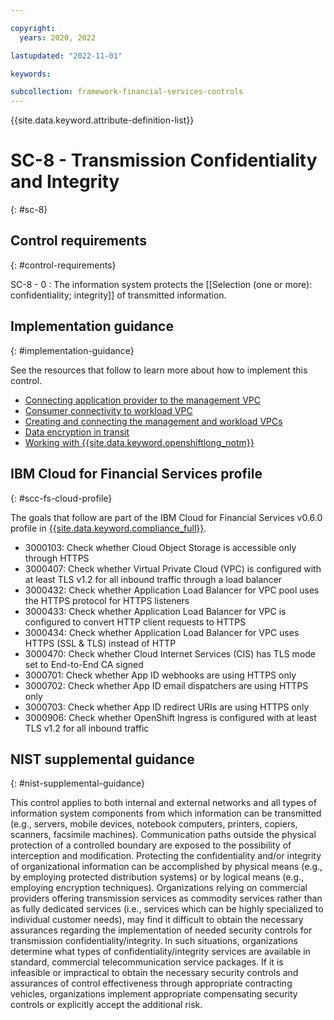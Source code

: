 ```yaml
---

copyright:
  years: 2020, 2022

lastupdated: "2022-11-01"

keywords:

subcollection: framework-financial-services-controls
---
```


{{site.data.keyword.attribute-definition-list}}

               
# SC-8 - Transmission Confidentiality and Integrity
{: #sc-8}

## Control requirements
{: #control-requirements}

SC-8 - 0
    : The information system protects the [[Selection (one or more): confidentiality; integrity]] of transmitted information.

## Implementation guidance
{: #implementation-guidance}

See the resources that follow to learn more about how to implement this control.

- [Connecting application provider to the management VPC](/docs/framework-financial-services?topic=framework-financial-services-vpc-architecture-connectivity-management)
- [Consumer connectivity to workload VPC](/docs/framework-financial-services?topic=framework-financial-services-vpc-architecture-connectivity-workload)
- [Creating and connecting the management and workload VPCs](/docs/framework-financial-services?topic=framework-financial-services-vpc-architecture-connectivity-create-vpcs)
- [Data encryption in transit](/docs/framework-financial-services?topic=framework-financial-services-shared-encryption-in-transit)
- [Working with {{site.data.keyword.openshiftlong_notm}}](/docs/framework-financial-services?topic=framework-financial-services-shared-containers-openshift)

## IBM Cloud for Financial Services profile
{: #scc-fs-cloud-profile}

The goals that follow are part of the IBM Cloud for Financial Services v0.6.0 profile in [{{site.data.keyword.compliance_full}}](/docs/security-compliance?topic=security-compliance-getting-started).

- 3000103: Check whether Cloud Object Storage is accessible only through HTTPS 
- 3000407: Check whether Virtual Private Cloud (VPC) is configured with at least TLS v1.2 for all inbound traffic through a load balancer 
- 3000432: Check whether Application Load Balancer for VPC pool uses the HTTPS protocol for HTTPS listeners 
- 3000433: Check whether Application Load Balancer for VPC is configured to convert HTTP client requests to HTTPS 
- 3000434: Check whether Application Load Balancer for VPC uses HTTPS (SSL & TLS) instead of HTTP 
- 3000470: Check whether Cloud Internet Services (CIS) has TLS mode set to End-to-End CA signed 
- 3000701: Check whether App ID webhooks are using HTTPS only 
- 3000702: Check whether App ID email dispatchers are using HTTPS only 
- 3000703: Check whether App ID redirect URIs are using HTTPS only 
- 3000906: Check whether OpenShift Ingress is configured with at least TLS v1.2 for all inbound traffic

## NIST supplemental guidance
{: #nist-supplemental-guidance}

This control applies to both internal and external networks and all types of information system components from which information can be transmitted (e.g., servers, mobile devices, notebook computers, printers, copiers, scanners, facsimile machines). Communication paths outside the physical protection of a controlled boundary are exposed to the possibility of interception and modification. Protecting the confidentiality and/or integrity of organizational information can be accomplished by physical means (e.g., by employing protected distribution systems) or by logical means (e.g., employing encryption techniques). Organizations relying on commercial providers offering transmission services as commodity services rather than as fully dedicated services (i.e., services which can be highly specialized to individual customer needs), may find it difficult to obtain the necessary assurances regarding the implementation of needed security controls for transmission confidentiality/integrity. In such situations, organizations determine what types of confidentiality/integrity services are available in standard, commercial telecommunication service packages. If it is infeasible or impractical to obtain the necessary security controls and assurances of control effectiveness through appropriate contracting vehicles, organizations implement appropriate compensating security controls or explicitly accept the additional risk.





